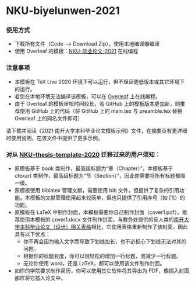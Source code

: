 # NKU-biyelunwen-2021
### 使用方式
- 下载所有文件（Code --> Download Zip），使用本地编译器编译
- 使用 Overleaf 的模板：[NKU-毕业论文-2021](https://www.overleaf.com/latex/templates/nku-bi-ye-lun-wen-2021/svxybkzxyycp) 在线编程

### 注意事项
- 本模板在 TeX Live 2020 环境下可以运行，但不保证更低版本或其它环境下的运行。
- 若您在本地环境无法编译该模板，可以在 [Overleaf](https://www.overleaf.com/latex/templates/nku-bi-ye-lun-wen-2021/svxybkzxyycp) 上在线编程。
- 由于 Overleaf 的模板审核时间较长，若 GitHub 上的模板版本更加新，则推荐使用 GitHub 上的代码（将 GitHub 上的 main.tex 与 preamble.tex 替换 Overleaf 上的同名文件即可）

请下载并阅读《2021 南开大学本科毕业论文模板示例》文件，在摘要页有更详细的使用说明，在该文件中提供了更多示例。

### 对从 [NKU-thesis-template-2020](https://github.com/Tr0py/NKU-thesis-template-2020) 迁移过来的用户须知：
- 原模板基于 book 类制作，最高级标题为“章（Chapter）”。本模板基于 ctexart 类制作，最高级标题为“节（Section）”，因此你需要将所有标题都降一级。
- 原模板使用 biblatex 管理文献，需要使用 bib 文件，但提供了复杂的引用功能。本模板的文献管理使用起来较简单，但也只提供了引用序号（如 \[1\]）的功能。
- 原模板在 LaTeX 中制作封面，本模板需要你自己制作封面（cover1.pdf）。推荐使用本模板的 cover1.docx 文件制作封面，与教务处提供的反人类的[南开大学本科毕业论文（设计）相关表格](http://jwc.nankai.edu.cn/bylwwsjw/list.htm)相比，它使用表格重新制作了该封面，因此具有以下优点：
  - 你不再会因为输入文字而导致下划线加长，也不必担心下划线无法对其的问题。
  - 根据你的标题长度，你可以很轻松的增加一行标题，或减少一行标题。
  - 无论你使用 word，还是 LaTeX，都可以使用该文件制作封面。
- 如你的学院要求制作简历，你可以使用其它软件将其导出为 PDF，像插入封面那样将它插入论文中。
